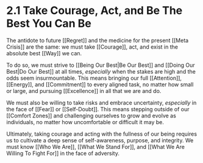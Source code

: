 # 2.1 Take Courage, Act, and Be The Best You Can Be

The antidote to future [[Regret]] and the medicine for the present [[Meta Crisis]] are the same: we must take [[Courage]], act, and exist in the absolute best [[Way]] we can.

To do so, we must strive to [[Being Our Best|Be Our Best]] and [[Doing Our Best|Do Our Best]] at all times, *especially* when the stakes are high and the odds seem insurmountable. This means bringing our full [[Attention]], [[Energy]], and [[Commitment]] to every aligned task, no matter how small or large, and pursuing [[Excellence]] in all that we are and do.

We must also be willing to take risks and embrace uncertainty, *especially* in the face of [[Fear]] or [[Self-Doubt]]. This means stepping outside of our [[Comfort Zones]] and challenging ourselves to grow and evolve as individuals, no matter how uncomfortable or difficult it may be.

Ultimately, taking courage and acting with the fullness of our being requires us to cultivate a deep sense of self-awareness, purpose, and integrity. We must know [[Who We Are]], [[What We Stand For]], and [[What We Are Willing To Fight For]] in the face of adversity. 